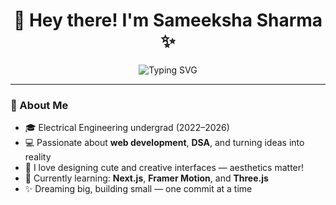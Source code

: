 <h1 align="center">🌸 Hey there! I'm Sameeksha Sharma ✨</h1>

<p align="center">
  <img src="https://readme-typing-svg.demolab.com?font=Fira+Code&weight=500&size=24&pause=1000&color=FFAEC9&center=true&vCenter=true&width=435&lines=Full-stack+Developer+%F0%9F%92%BB;DSA+Enthusiast+%F0%9F%92%AB;Creative+Thinker+%F0%9F%8E%A8;Always+Learning+%F0%9F%93%9A" alt="Typing SVG" />
</p>

---

### 🌼 About Me

- 🎓 Electrical Engineering undergrad (2022–2026)
- 💻 Passionate about **web development**, **DSA**, and turning ideas into reality
- 🎨 I love designing cute and creative interfaces — aesthetics matter!
- 🧠 Currently learning: **Next.js**, **Framer Motion**, and **Three.js**
- ✨ Dreaming big, building small — one commit at a time

